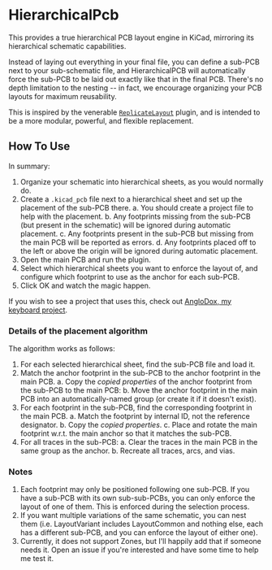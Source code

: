 # HierarchicalPcb

This provides a true hierarchical PCB layout engine in KiCad, mirroring its hierarchical schematic capabilities.

Instead of laying out everything in your final file, you can define a sub-PCB next to your sub-schematic file, and HierarchicalPCB will automatically force the sub-PCB to be laid out exactly like that in the final PCB. There's no depth limitation to the nesting -- in fact, we encourage organizing your PCB layouts for maximum reusability.

This is inspired by the venerable [`ReplicateLayout`](https://github.com/MitjaNemec/ReplicateLayout) plugin, and is intended to be a more modular, powerful, and flexible replacement.

## How To Use

In summary:

1. Organize your schematic into hierarchical sheets, as you would normally do.
2. Create a `.kicad_pcb` file next to a hierarchical sheet and set up the placement of the sub-PCB there.
   a. You should create a project file to help with the placement.
   b. Any footprints missing from the sub-PCB (but present in the schematic) will be ignored during automatic placement.
   c. Any footprints present in the sub-PCB but missing from the main PCB will be reported as errors.
   d. Any footprints placed off to the left or above the origin will be ignored during automatic placement.
3. Open the main PCB and run the plugin.
4. Select which hierarchical sheets you want to enforce the layout of, and configure which footprint to use as the anchor for each sub-PCB.
5. Click OK and watch the magic happen.

If you wish to see a project that uses this, check out [AngloDox, my keyboard project](https://github.com/gauravmm/AngloDox/).

### Details of the placement algorithm

The algorithm works as follows:

1. For each selected hierarchical sheet, find the sub-PCB file and load it.
2. Match the anchor footprint in the sub-PCB to the anchor footprint in the main PCB.
   a. Copy the _copied properties_ of the anchor footprint from the sub-PCB to the main PCB:
   b. Move the anchor footprint in the main PCB into an automatically-named group (or create it if it doesn't exist).
3. For each footprint in the sub-PCB, find the corresponding footprint in the main PCB.
   a. Match the footprint by internal ID, not the reference designator.
   b. Copy the _copied properties_.
   c. Place and rotate the main footprint w.r.t. the main anchor so that it matches the sub-PCB.
4. For all traces in the sub-PCB:
   a. Clear the traces in the main PCB in the same group as the anchor.
   b. Recreate all traces, arcs, and vias.

### Notes

1. Each footprint may only be positioned following one sub-PCB. If you have a sub-PCB with its own sub-sub-PCBs, you can only enforce the layout of one of them. This is enforced during the selection process.
2. If you want multiple variations of the same schematic, you can nest them (i.e. LayoutVariant includes LayoutCommon and nothing else, each has a different sub-PCB, and you can enforce the layout of either one).
3. Currently, it does not support Zones, but I'll happily add that if someone needs it. Open an issue if you're interested and have some time to help me test it.

